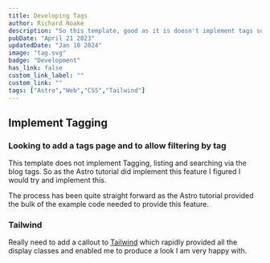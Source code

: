 ```yaml
---
title: Developing Tags
author: Richard Noake
description: "So this template, good as it is doesn't implement tags so lets go!!"
pubDate: "April 21 2023"
updatedDate: "Jan 10 2024"
image: "tag.svg"
badge: "Development"
has_link: false
custom_link_label: ""
custom_link: ""
tags: ["Astro","Web","CSS","Tailwind"]
---
```


## Implement Tagging

### Looking to add a tags page and to allow filtering by tag

This template does not implement Tagging, listing and searching via the blog tags. So as the Astro tutorial did implement this feature I figured I would try and implement this.

The process has been quite straight forward as the Astro tutorial provided the bulk of the example code needed to provide this feature.

### Tailwind

Really need to add a callout to [Tailwind](https://tailwindcss.com/) which rapidly provided all the display classes and enabled me to produce a look I am very happy with.
